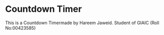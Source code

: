 # Countdown Timer
 This is a Countdown Timermade by Hareem Jaweid. Student of GIAIC (Roll No:00423585)
